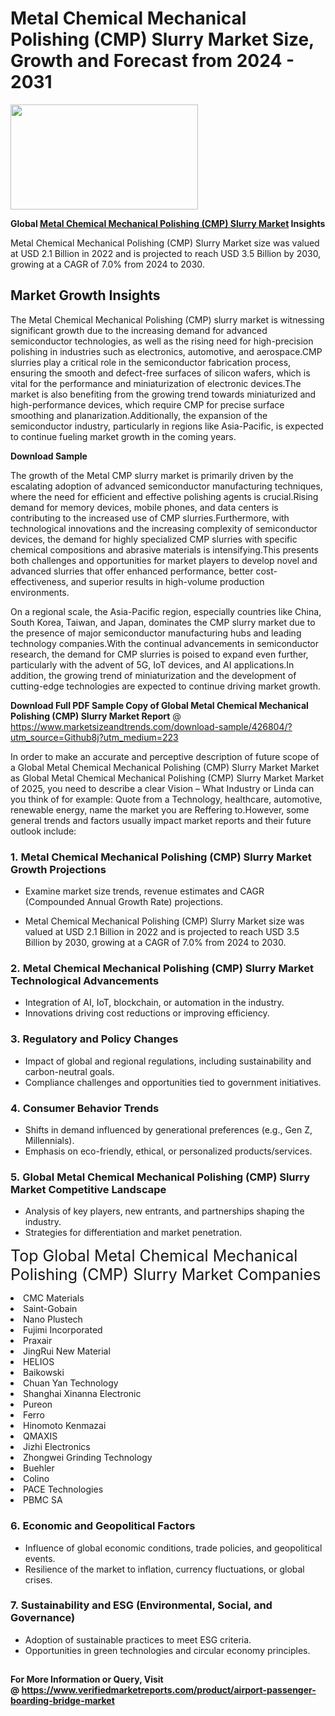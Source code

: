 <H1>Metal Chemical Mechanical Polishing (CMP) Slurry Market Size, Growth and Forecast from 2024 - 2031</H1><img class="aligncenter size-medium wp-image-584254" src="https://thirdeyenews.in/wp-content/uploads/2024/09/Global-Market-Research-300x168.jpeg" alt="" width="300" height="168" /><p><strong>Global&nbsp;<a href="https://www.marketsizeandtrends.com/download-sample/426804/?utm_source=Github8j?utm_medium=223">Metal Chemical Mechanical Polishing (CMP) Slurry Market</a> Insights</strong></p><p>Metal Chemical Mechanical Polishing (CMP) Slurry Market size was valued at USD 2.1 Billion in 2022 and is projected to reach USD 3.5 Billion by 2030, growing at a CAGR of 7.0% from 2024 to 2030.</p><p><h2>Market Growth Insights</h2> <p>The Metal Chemical Mechanical Polishing (CMP) slurry market is witnessing significant growth due to the increasing demand for advanced semiconductor technologies, as well as the rising need for high-precision polishing in industries such as electronics, automotive, and aerospace.CMP slurries play a critical role in the semiconductor fabrication process, ensuring the smooth and defect-free surfaces of silicon wafers, which is vital for the performance and miniaturization of electronic devices.The market is also benefiting from the growing trend towards miniaturized and high-performance devices, which require CMP for precise surface smoothing and planarization.Additionally, the expansion of the semiconductor industry, particularly in regions like Asia-Pacific, is expected to continue fueling market growth in the coming years.</p> <p><strong>Download Sample</strong></p> <p>The growth of the Metal CMP slurry market is primarily driven by the escalating adoption of advanced semiconductor manufacturing techniques, where the need for efficient and effective polishing agents is crucial.Rising demand for memory devices, mobile phones, and data centers is contributing to the increased use of CMP slurries.Furthermore, with technological innovations and the increasing complexity of semiconductor devices, the demand for highly specialized CMP slurries with specific chemical compositions and abrasive materials is intensifying.This presents both challenges and opportunities for market players to develop novel and advanced slurries that offer enhanced performance, better cost-effectiveness, and superior results in high-volume production environments.</p> <p>On a regional scale, the Asia-Pacific region, especially countries like China, South Korea, Taiwan, and Japan, dominates the CMP slurry market due to the presence of major semiconductor manufacturing hubs and leading technology companies.With the continual advancements in semiconductor research, the demand for CMP slurries is poised to expand even further, particularly with the advent of 5G, IoT devices, and AI applications.In addition, the growing trend of miniaturization and the development of cutting-edge technologies are expected to continue driving market growth.</p> <p><span class=""><strong>Download Full PDF Sample Copy of Global Metal Chemical Mechanical Polishing (CMP) Slurry Market Report</strong> @ <a href="https://www.marketsizeandtrends.com/download-sample/426804/?utm_source=Github8j?utm_medium=223" target="_blank">https://www.marketsizeandtrends.com/download-sample/426804/?utm_source=Github8j?utm_medium=223</a></span></p><p>In order to make an accurate and perceptive description of future scope of a Global&nbsp;Metal Chemical Mechanical Polishing (CMP) Slurry Market Market as Global&nbsp;Metal Chemical Mechanical Polishing (CMP) Slurry Market Market of 2025, you need to describe a clear Vision &ndash; What Industry or Linda can you think of for example: Quote from a Technology, healthcare, automotive, renewable energy, name the market you are Reffering to.However, some general trends and factors usually impact market reports and their future outlook include:</p><h3>1.&nbsp;<strong>Metal Chemical Mechanical Polishing (CMP) Slurry Market Growth Projections</strong></h3><ul><li>Examine market size trends, revenue estimates and CAGR (Compounded Annual Growth Rate) projections.</li><li><p>Metal Chemical Mechanical Polishing (CMP) Slurry Market size was valued at USD 2.1 Billion in 2022 and is projected to reach USD 3.5 Billion by 2030, growing at a CAGR of 7.0% from 2024 to 2030.</p></li></ul><h3>2.&nbsp;<strong>Metal Chemical Mechanical Polishing (CMP) Slurry Market Technological Advancements</strong></h3><ul><li>Integration of AI, IoT, blockchain, or automation in the industry.</li><li>Innovations driving cost reductions or improving efficiency.</li></ul><h3>3.&nbsp;<strong>Regulatory and Policy Changes</strong></h3><ul><li>Impact of global and regional regulations, including sustainability and carbon-neutral goals.</li><li>Compliance challenges and opportunities tied to government initiatives.</li></ul><h3>4.&nbsp;<strong>Consumer Behavior Trends</strong></h3><ul><li>Shifts in demand influenced by generational preferences (e.g., Gen Z, Millennials).</li><li>Emphasis on eco-friendly, ethical, or personalized products/services.</li></ul><h3>5.&nbsp;<strong>Global Metal Chemical Mechanical Polishing (CMP) Slurry Market Competitive Landscape</strong></h3><ul><li>Analysis of key players, new entrants, and partnerships shaping the industry.</li><li>Strategies for differentiation and market penetration.</li></ul><p data-pm-slice="1 1 []"><span style="color: inherit; font-family: inherit; font-size: 25px;">Top Global Metal Chemical Mechanical Polishing (CMP) Slurry Market Companies</span></p><div class="" data-test-id=""><p><li>CMC Materials</li><li> Saint-Gobain</li><li> Nano Plustech</li><li> Fujimi Incorporated</li><li> Praxair</li><li> JingRui New Material</li><li> HELIOS</li><li> Baikowski</li><li> Chuan Yan Technology</li><li> Shanghai Xinanna Electronic</li><li> Pureon</li><li> Ferro</li><li> Hinomoto Kenmazai</li><li> QMAXIS</li><li> Jizhi Electronics</li><li> Zhongwei Grinding Technology</li><li> Buehler</li><li> Colino</li><li> PACE Technologies</li><li> PBMC SA</li></p></div><h3>6.&nbsp;<strong>Economic and Geopolitical Factors</strong></h3><ul><li>Influence of global economic conditions, trade policies, and geopolitical events.</li><li>Resilience of the market to inflation, currency fluctuations, or global crises.</li></ul><h3>7.&nbsp;<strong>Sustainability and ESG (Environmental, Social, and Governance)</strong></h3><ul><li>Adoption of sustainable practices to meet ESG criteria.</li><li>Opportunities in green technologies and circular economy principles.</li></ul><h2><strong style="font-size: 14px;">For More Information or Query, Visit @&nbsp;</strong><a style="background-color: #ffffff; font-size: 14px;" href="https://www.marketsizeandtrends.com/report/metal-chemical-mechanical-polishing-cmp-slurry-market/" target="_blank">https://www.verifiedmarketreports.com/product/airport-passenger-boarding-bridge-market</a></h2>